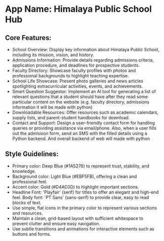 # **App Name**: Himalaya Public School Hub

## Core Features:

- School Overview: Display key information about Himalaya Public School, including its mission, vision, and history.
- Admissions Information: Provide details regarding admissions criteria, application procedure, and deadlines for prospective students.
- Faculty Directory: Showcase faculty profiles with photos and professional backgrounds to highlight teaching expertise.
- School Life Showcase: Present photo galleries and news articles spotlighting extracurricular activities, events, and achievements.
- Smart Question Suggestor: Implement an AI tool for generating a list of relevant questions that a student should have after they read some particular content on the website (e.g. faculty directory, admissions information it will be made with python)
- Downloadable Resources: Offer resources such as academic calendars, supply lists, and parent-student handbooks for download.
- Contact and Support: Design a user-friendly contact form for handling queries or providing assistance via email/phone. Also, when a user fills out the admission form, send an SMS with the filled details using a Python backend. And overall backend of web will made with python

## Style Guidelines:

- Primary color: Deep Blue (#1A5276) to represent trust, stability, and knowledge.
- Background color: Light Blue (#EBF5FB), offering a clean and professional feel.
- Accent color: Gold (#D4AC0D) to highlight important sections.
- Headline Font: 'Playfair' (serif) for titles to offer an elegant and high-end feel. Body font: 'PT Sans' (sans-serif) to provide clear, easy to read blocks of text.
- Use simple, flat icons in the primary color to represent various sections and resources.
- Maintain a clean, grid-based layout with sufficient whitespace to prevent clutter and ensure easy navigation.
- Use subtle transitions and animations for interactive elements such as buttons and forms.